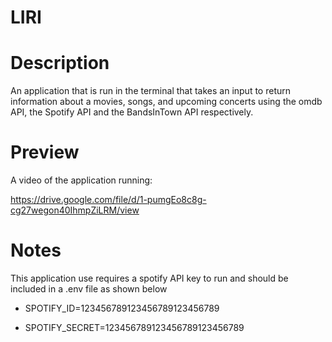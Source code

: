 # LIRI


# Description

An application that is run in the terminal that takes an input to return information about a movies, songs, and upcoming concerts using the omdb API, the Spotify API and the BandsInTown API respectively.

# Preview

A video of the application running:

https://drive.google.com/file/d/1-pumgEo8c8g-cg27wegon40IhmpZiLRM/view

# Notes

This application use requires a spotify API key to run and should be included in a .env file as shown below

  * SPOTIFY_ID=123456789123456789123456789

  * SPOTIFY_SECRET=123456789123456789123456789




